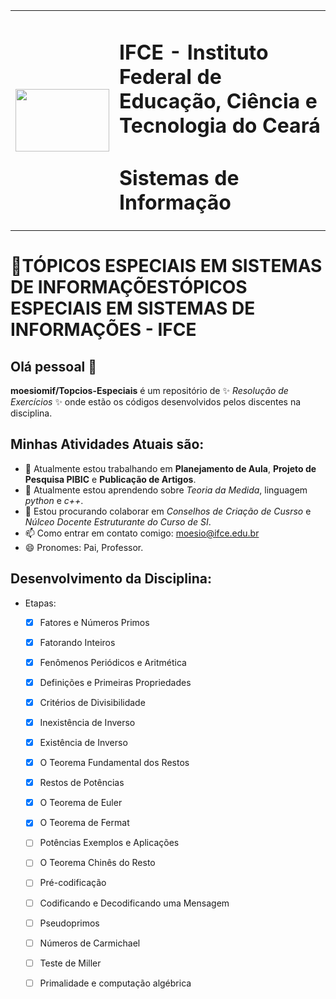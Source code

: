 <table>
  <tr>
   	 <td>
	     <img width="150" height="100" src="https://github.com/moesiomif/topicos-Especiais/Imagens/logo_ifce_crato.png">
	</td>
        <td> 
<main>
	
# IFCE - Instituto Federal de Educação, Ciência e Tecnologia do Ceará

#  Sistemas de Informação

</main>
	</td>
  </tr>
</table>

# TÓPICOS ESPECIAIS EM SISTEMAS DE INFORMAÇÕESTÓPICOS ESPECIAIS EM SISTEMAS DE INFORMAÇÕES - IFCE

## Olá pessoal 👋

**moesiomif/Topcios-Especiais** é um repositório de ✨ _Resolução de Exercícios_ ✨ onde estão os códigos desenvolvidos pelos discentes na disciplina.

## Minhas Atividades Atuais são:

- 🔭 Atualmente estou trabalhando em **Planejamento de Aula**, **Projeto de Pesquisa PIBIC** e  **Publicação de Artigos**.
- 🌱 Atualmente estou aprendendo sobre *Teoria da Medida*, linguagem *python* e *c++*.
- 👯 Estou procurando colaborar em *Conselhos de Criação de Cusrso* e *Núlceo Docente Estruturante do Curso de SI*.
- 📫 Como entrar em contato comigo: moesio@ifce.edu.br
- 😄 Pronomes: Pai, Professor.

## Desenvolvimento da Disciplina:
- Etapas:
	- [x] Fatores e Números Primos 
	- [x] Fatorando Inteiros
	- [x] Fenômenos Periódicos e Aritmética 
	- [x] Definições e Primeiras Propriedades
	- [x] Critérios de Divisibilidade
	- [x] Inexistência de Inverso
	- [x] Existência de Inverso 
    - [x] O Teorema Fundamental dos Restos
	- [x] Restos de Potências 
	- [x] O Teorema de Euler 
	- [x] O Teorema de Fermat 
	- [ ] Potências Exemplos e Aplicações
	- [ ] O Teorema Chinês do Resto
	- [ ] Pré-codificação 
	- [ ] Codificando e Decodificando uma Mensagem
    - [ ] Pseudoprimos
    - [ ] Números de Carmichael
    - [ ] Teste de Miller
    - [ ] Primalidade e computação algébrica

